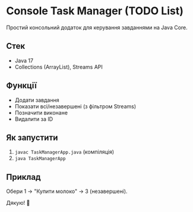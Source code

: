 # Console Task Manager (TODO List)

Простий консольний додаток для керування завданнями на Java Core.

## Стек
- Java 17
- Collections (ArrayList), Streams API

## Функції
- Додати завдання
- Показати всі/незавершені (з фільтром Streams)
- Позначити виконане
- Видалити за ID

## Як запустити
1. `javac TaskManagerApp.java` (компіляція)
2. `java TaskManagerApp`

## Приклад
Обери 1 → "Купити молоко" → 3 (незавершені).

Дякую! 🚀